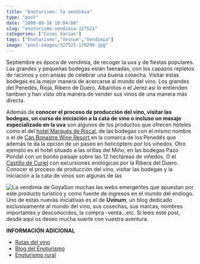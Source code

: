 ```yaml
---
title: "Enoturismo: la vendimia"
type: "post"
date: "2009-09-18 10:04:00"
slug: "enoturismo-vendimia-327521"
categories: ["Cosas Varias"]
tags: ["Enoturismo","Uvinum","Vendimia"]
image: "post-images/327521-179299.jpg"
---
```


[](/wp-content/uploads/2009/09/327521-179314.jpg)Septiembre es época de vendimia, de recoger la uva y de fiestas populares. Las grandes y pequeñas bodegas están faenadas, con los capazos repletos de racimos y con ansias de celebrar una buena cosecha. Visitar estas bodegas es la mejor manera de acercarse al mundo del vino. Los grandes del Penedés, Rioja, Ribero de Duero, Albariños o el Jerez así lo entienden tambien y han visto otra manera de vender sus vinos de una manera más directa.

Además de **conocer el proceso de producción del vino, visitar las bodegas, un curso de iniciación a la cata de vino o incluso un masaje especializado en la uva** son algunos de los productos que ofrecen hoteles como el del [hotel Marqués de Riscal](http://www.missviajes.com/hotel-marques-riscal-85318), de las bodegas con el mismo nombre o el de [Can Bonastre Wine Resort ](http://www.canbonastre.com/es_ES/index.php) en la comarca de los Penedés que además te da la opción de un paseo en helicóptero por los viñedos. Otro ejemplo es el hotel situado a las orillas del Miño, en las bodegas Pazo Pondal con un bonito paisaje sobre las 12 hectáreas de viñedos. O el [Castillo de Curiel](http://www.castillodecuriel.com/files/galeria/galeria_hab.html) con excursiones enológicas por la Ribera del Duero. Conocer el proceso de producción del vino, visitar las bodegas y la iniciación a la cata de vinos son algunas de las

![La vendimia de Goya](post-images/327521-179299.jpg "La vendimia de Goya")Son muchas las webs emergentes que apuestan por este producto turístico y como fuente de ingresos en el mundo del enólogo. Uno de estas nuevas iniciativas es el de **Uvinum**, un blog dedicado exclusivamente al mundo del vino, sus cosechas, sus marcas, nombres importantes y desconocidos, la compra -venta...etc. Si leeis este post, desde aquí os deseo mucha suerte con vuestra aventura.

**INFORMACIÓN ADICIONAL**

- [Rutas del vino](http://www.rutasdevino.com/enoturismo/)
- [Blog del Enoturismo](http://www.enoturismo.be/)
- [Enoturismo rural ](http://www.enoturismorural.com/)